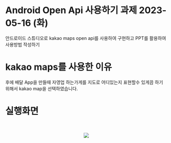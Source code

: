 <br>

# Android Open Api 사용하기 과제 2023-05-16 (화)
안드로이드 스튜디오로 kakao maps open api를 사용하여 구현하고 PPT를 활용하여 사용방법 작성하기

# kakao maps를 사용한 이유
후에 배달 App을 만들때 자영업 하는가게를 지도로 어디있는지 표현할수 있게끔 하기위해서 kakao map을 선택하였습니다.
<br>

# 실행화면
<br>
<p align="center"><img src="https://github.com/jeongho77/Api_Test/assets/115057094/6e05c18f-1cb5-4dbe-9a81-4f56deef21f6"></p>


